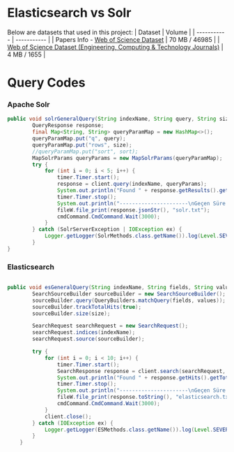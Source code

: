 # Elasticsearch vs Solr

Below are datasets that used in this project:
| Dataset | Volume |
| ----------- | ----------- |
| Papers Info - [Web of Science Dataset](https://data.mendeley.com/datasets/9rw3vkcfy4/6) | 70 MB / 46985 |
| [Web of Science Dataset (Engineering, Computing & Technology Journals)](https://data.mendeley.com/datasets/syzcbykjw3) | 4 MB / 1655 |

# Query Codes

### Apache Solr 
```java
public void solrGeneralQuery(String indexName, String query, String size) {
        QueryResponse response;
        final Map<String, String> queryParamMap = new HashMap<>();
        queryParamMap.put("q", query);
        queryParamMap.put("rows", size);
        //queryParamMap.put("sort", sort);
        MapSolrParams queryParams = new MapSolrParams(queryParamMap);
        try {
            for (int i = 0; i < 5; i++) {
                timer.Timer.start();
                response = client.query(indexName, queryParams);
                System.out.println("Found " + response.getResults().getNumFound() + " documents");
                timer.Timer.stop();
                System.out.println("----------------------\nGeçen Süre:" + timer.Timer.getElapsedMilliseconds());
                fileW.file_print(response.jsonStr(), "solr.txt");
                cmdCommand.CmdCommand.Wait(3000);
            }
        } catch (SolrServerException | IOException ex) {
            Logger.getLogger(SolrMethods.class.getName()).log(Level.SEVERE, null, ex);
        }
}
```

### Elasticsearch 
```java

public void esGeneralQuery(String indexName, String fields, String values, int size) {
        SearchSourceBuilder sourceBuilder = new SearchSourceBuilder();
        sourceBuilder.query(QueryBuilders.matchQuery(fields, values));
        sourceBuilder.trackTotalHits(true);
        sourceBuilder.size(size);

        SearchRequest searchRequest = new SearchRequest();
        searchRequest.indices(indexName);
        searchRequest.source(sourceBuilder);

        try {
            for (int i = 0; i < 10; i++) {
                timer.Timer.start();
                SearchResponse response = client.search(searchRequest, RequestOptions.DEFAULT);
                System.out.println("Found " + response.getHits().getTotalHits());
                timer.Timer.stop();
                System.out.println("----------------------\nGeçen Süre:" + timer.Timer.getElapsedMilliseconds());
                fileW.file_print(response.toString(), "elasticsearch.txt");
                cmdCommand.CmdCommand.Wait(3000);
            }
            client.close();
        } catch (IOException ex) {
            Logger.getLogger(ESMethods.class.getName()).log(Level.SEVERE, null, ex);
        }
    }
```
